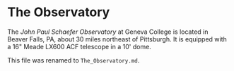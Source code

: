 # The Observatory

The *John Paul Schaefer Observatory* at Geneva College is located in Beaver Falls, PA, about 30 miles northeast of Pittsburgh. It is equipped with a 16" Meade LX600 ACF telescope in a 10' dome.

This file was renamed to `The_Observatory.md`.
